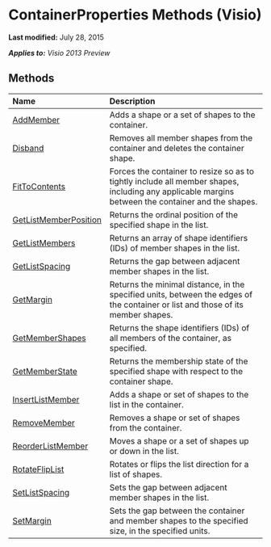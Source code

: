 
# ContainerProperties Methods (Visio)

 **Last modified:** July 28, 2015

 _**Applies to:** Visio 2013 Preview_

## Methods



|**Name**|**Description**|
|:-----|:-----|
| [AddMember](fcb97d9f-756e-95fb-8dab-d4aac67862c0.md)|Adds a shape or a set of shapes to the container.|
| [Disband](eefb5785-643b-44f0-e173-3e855b2a7c30.md)|Removes all member shapes from the container and deletes the container shape.|
| [FitToContents](09169624-f1fd-66a3-0be2-738d808d540a.md)|Forces the container to resize so as to tightly include all member shapes, including any applicable margins between the container and the shapes.|
| [GetListMemberPosition](4fb6ab3b-b369-5e33-0b4f-50754d31f39d.md)|Returns the ordinal position of the specified shape in the list.|
| [GetListMembers](9aa6047a-ae20-d05c-cb59-56594ed08b2f.md)|Returns an array of shape identifiers (IDs) of member shapes in the list.|
| [GetListSpacing](cc20b7dc-1498-998d-23fa-a69bbba35294.md)|Returns the gap between adjacent member shapes in the list.|
| [GetMargin](c0e224a1-f7a6-e16c-a99c-766a5a4ac207.md)|Returns the minimal distance, in the specified units, between the edges of the container or list and those of its member shapes.|
| [GetMemberShapes](4fb246c7-b86d-4e90-ef91-9cac988dbbb8.md)|Returns the shape identifiers (IDs) of all members of the container, as specified.|
| [GetMemberState](04103f79-7f28-7584-3bab-0c1d140f6b52.md)|Returns the membership state of the specified shape with respect to the container shape.|
| [InsertListMember](be9c8bc6-7e2d-fb52-dd32-370a32d12744.md)|Adds a shape or set of shapes to the list in the container.|
| [RemoveMember](953beb58-ea8a-7c1f-20c1-0fe4de23e831.md)|Removes a shape or set of shapes from the container.|
| [ReorderListMember](6bcb8928-750d-bea6-bee8-1a4f18cfd08e.md)|Moves a shape or a set of shapes up or down in the list.|
| [RotateFlipList](0402f4e3-e494-b915-e6c3-a09a7fc12845.md)|Rotates or flips the list direction for a list of shapes.|
| [SetListSpacing](2aa7d9c3-5945-5b2c-ab0c-3663e6d49288.md)|Sets the gap between adjacent member shapes in the list.|
| [SetMargin](008dbfe9-53d9-17a6-c441-b30d5a691716.md)|Sets the gap between the container and member shapes to the specified size, in the specified units.|

